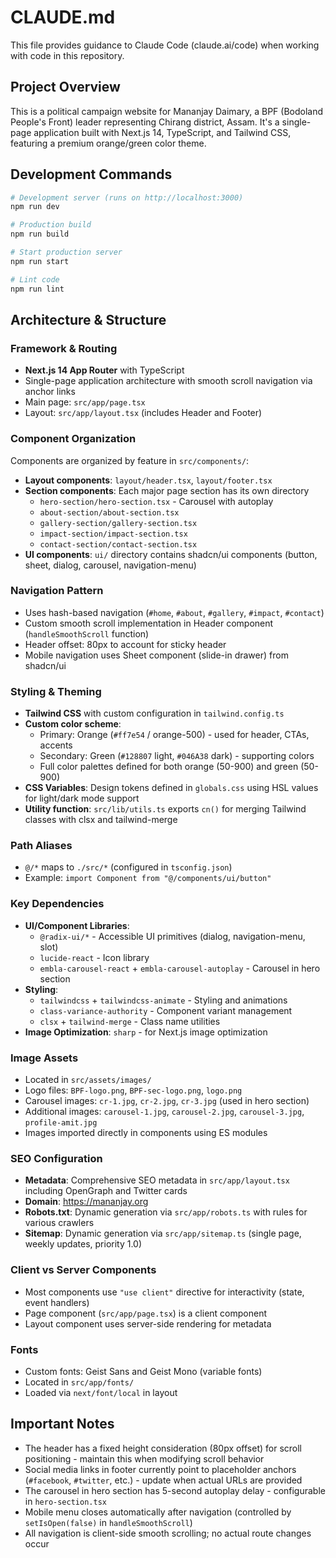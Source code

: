 # CLAUDE.md

This file provides guidance to Claude Code (claude.ai/code) when working with code in this repository.

## Project Overview

This is a political campaign website for Mananjay Daimary, a BPF (Bodoland People's Front) leader representing Chirang district, Assam. It's a single-page application built with Next.js 14, TypeScript, and Tailwind CSS, featuring a premium orange/green color theme.

## Development Commands

```bash
# Development server (runs on http://localhost:3000)
npm run dev

# Production build
npm run build

# Start production server
npm run start

# Lint code
npm run lint
```

## Architecture & Structure

### Framework & Routing
- **Next.js 14 App Router** with TypeScript
- Single-page application architecture with smooth scroll navigation via anchor links
- Main page: `src/app/page.tsx`
- Layout: `src/app/layout.tsx` (includes Header and Footer)

### Component Organization
Components are organized by feature in `src/components/`:
- **Layout components**: `layout/header.tsx`, `layout/footer.tsx`
- **Section components**: Each major page section has its own directory
  - `hero-section/hero-section.tsx` - Carousel with autoplay
  - `about-section/about-section.tsx`
  - `gallery-section/gallery-section.tsx`
  - `impact-section/impact-section.tsx`
  - `contact-section/contact-section.tsx`
- **UI components**: `ui/` directory contains shadcn/ui components (button, sheet, dialog, carousel, navigation-menu)

### Navigation Pattern
- Uses hash-based navigation (`#home`, `#about`, `#gallery`, `#impact`, `#contact`)
- Custom smooth scroll implementation in Header component (`handleSmoothScroll` function)
- Header offset: 80px to account for sticky header
- Mobile navigation uses Sheet component (slide-in drawer) from shadcn/ui

### Styling & Theming
- **Tailwind CSS** with custom configuration in `tailwind.config.ts`
- **Custom color scheme**:
  - Primary: Orange (`#ff7e54` / orange-500) - used for header, CTAs, accents
  - Secondary: Green (`#128807` light, `#046A38` dark) - supporting colors
  - Full color palettes defined for both orange (50-900) and green (50-900)
- **CSS Variables**: Design tokens defined in `globals.css` using HSL values for light/dark mode support
- **Utility function**: `src/lib/utils.ts` exports `cn()` for merging Tailwind classes with clsx and tailwind-merge

### Path Aliases
- `@/*` maps to `./src/*` (configured in `tsconfig.json`)
- Example: `import Component from "@/components/ui/button"`

### Key Dependencies
- **UI/Component Libraries**:
  - `@radix-ui/*` - Accessible UI primitives (dialog, navigation-menu, slot)
  - `lucide-react` - Icon library
  - `embla-carousel-react` + `embla-carousel-autoplay` - Carousel in hero section
- **Styling**:
  - `tailwindcss` + `tailwindcss-animate` - Styling and animations
  - `class-variance-authority` - Component variant management
  - `clsx` + `tailwind-merge` - Class name utilities
- **Image Optimization**: `sharp` - for Next.js image optimization

### Image Assets
- Located in `src/assets/images/`
- Logo files: `BPF-logo.png`, `BPF-sec-logo.png`, `logo.png`
- Carousel images: `cr-1.jpg`, `cr-2.jpg`, `cr-3.jpg` (used in hero section)
- Additional images: `carousel-1.jpg`, `carousel-2.jpg`, `carousel-3.jpg`, `profile-amit.jpg`
- Images imported directly in components using ES modules

### SEO Configuration
- **Metadata**: Comprehensive SEO metadata in `src/app/layout.tsx` including OpenGraph and Twitter cards
- **Domain**: https://mananjay.org
- **Robots.txt**: Dynamic generation via `src/app/robots.ts` with rules for various crawlers
- **Sitemap**: Dynamic generation via `src/app/sitemap.ts` (single page, weekly updates, priority 1.0)

### Client vs Server Components
- Most components use `"use client"` directive for interactivity (state, event handlers)
- Page component (`src/app/page.tsx`) is a client component
- Layout component uses server-side rendering for metadata

### Fonts
- Custom fonts: Geist Sans and Geist Mono (variable fonts)
- Located in `src/app/fonts/`
- Loaded via `next/font/local` in layout

## Important Notes

- The header has a fixed height consideration (80px offset) for scroll positioning - maintain this when modifying scroll behavior
- Social media links in footer currently point to placeholder anchors (`#facebook`, `#twitter`, etc.) - update when actual URLs are provided
- The carousel in hero section has 5-second autoplay delay - configurable in `hero-section.tsx`
- Mobile menu closes automatically after navigation (controlled by `setIsOpen(false)` in `handleSmoothScroll`)
- All navigation is client-side smooth scrolling; no actual route changes occur
